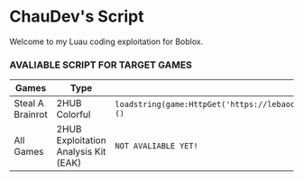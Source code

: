 # ChauDev's Script
Welcome to my Luau coding exploitation for Boblox. 

### AVALIABLE SCRIPT FOR TARGET GAMES
| Games | Type | Script (Loadstring) |
| ----------- | ----------- | ----------- |
| Steal A Brainrot | 2HUB Colorful | ```loadstring(game:HttpGet('https://lebaochaudev.github.io/scriptbychaudev.github.io/2HUB/Colorful/2HUB_Colorful_Steal_A_Brainrot.lua'))() ``` |
| All Games | 2HUB Exploitation Analysis Kit (EAK) |  ```NOT AVALIABLE YET!``` |
